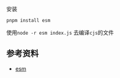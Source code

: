 安装
```shell
pnpm install esm
```

使用`node -r esm index.js` 去编译`cjs`的文件

## 参考资料
- [esm](https://github.com/standard-things/esm#readme)